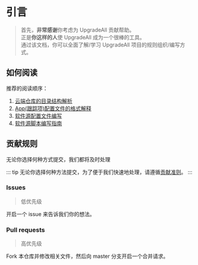 # 引言

> 首先，**非常感谢**你考虑为 UpgradeAll 贡献帮助。  
> 正是**你这样的人**使 UpgradeAll 成为一个很棒的工具。  
> 通过该文档，你可以全面了解/学习 UpgradeAll 项目的规则组织/编写方式。

## 如何阅读

推荐的阅读顺序：

1. [云端仓库的目录结构解析](./file-dir-structure)
2. [App(跟踪项)配置文件的格式解释](./app-json-rules)
3. [软件源配置文件编写](./hub-json-rules)
4. [软件源脚本编写指南](./python-scripts)

## 贡献规则

无论你选择何种方式提交，我们都将及时处理

::: tip
无论你选择何种方法提交，为了便于我们快速地处理，请遵循[贡献准则](./contributing)。
:::

### Issues

> 低优先级

开启一个 issue 来告诉我们你的想法。

### Pull requests

> 高优先级

Fork 本仓库并修改相关文件，然后向 master 分支开启一个合并请求。
